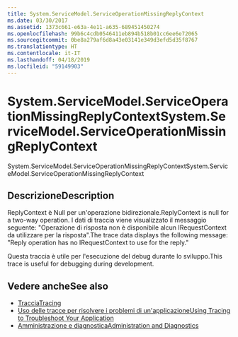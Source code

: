 ```yaml
---
title: System.ServiceModel.ServiceOperationMissingReplyContext
ms.date: 03/30/2017
ms.assetid: 1373c661-e63a-4e11-a635-689451450274
ms.openlocfilehash: 99b6c4cdb0546411eb894b518b01cc6ee6e72065
ms.sourcegitcommit: 0be8a279af6d8a43e03141e349d3efd5d35f8767
ms.translationtype: HT
ms.contentlocale: it-IT
ms.lasthandoff: 04/18/2019
ms.locfileid: "59149903"
---
```

# <a name="systemservicemodelserviceoperationmissingreplycontext"></a><span data-ttu-id="9fe5d-102">System.ServiceModel.ServiceOperationMissingReplyContext</span><span class="sxs-lookup"><span data-stu-id="9fe5d-102">System.ServiceModel.ServiceOperationMissingReplyContext</span></span>
<span data-ttu-id="9fe5d-103">System.ServiceModel.ServiceOperationMissingReplyContext</span><span class="sxs-lookup"><span data-stu-id="9fe5d-103">System.ServiceModel.ServiceOperationMissingReplyContext</span></span>  
  
## <a name="description"></a><span data-ttu-id="9fe5d-104">Descrizione</span><span class="sxs-lookup"><span data-stu-id="9fe5d-104">Description</span></span>  
 <span data-ttu-id="9fe5d-105">ReplyContext è Null per un'operazione bidirezionale.</span><span class="sxs-lookup"><span data-stu-id="9fe5d-105">ReplyContext is null for a two-way operation.</span></span> <span data-ttu-id="9fe5d-106">I dati di traccia viene visualizzato il messaggio seguente: "Operazione di risposta non è disponibile alcun IRequestContext da utilizzare per la risposta".</span><span class="sxs-lookup"><span data-stu-id="9fe5d-106">The trace data displays the following message: "Reply operation has no IRequestContext to use for the reply."</span></span>  
  
 <span data-ttu-id="9fe5d-107">Questa traccia è utile per l'esecuzione del debug durante lo sviluppo.</span><span class="sxs-lookup"><span data-stu-id="9fe5d-107">This trace is useful for debugging during development.</span></span>  
  
## <a name="see-also"></a><span data-ttu-id="9fe5d-108">Vedere anche</span><span class="sxs-lookup"><span data-stu-id="9fe5d-108">See also</span></span>

- [<span data-ttu-id="9fe5d-109">Traccia</span><span class="sxs-lookup"><span data-stu-id="9fe5d-109">Tracing</span></span>](../../../../../docs/framework/wcf/diagnostics/tracing/index.md)
- [<span data-ttu-id="9fe5d-110">Uso delle tracce per risolvere i problemi di un'applicazione</span><span class="sxs-lookup"><span data-stu-id="9fe5d-110">Using Tracing to Troubleshoot Your Application</span></span>](../../../../../docs/framework/wcf/diagnostics/tracing/using-tracing-to-troubleshoot-your-application.md)
- [<span data-ttu-id="9fe5d-111">Amministrazione e diagnostica</span><span class="sxs-lookup"><span data-stu-id="9fe5d-111">Administration and Diagnostics</span></span>](../../../../../docs/framework/wcf/diagnostics/index.md)
